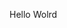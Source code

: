 Hello Wolrd


































































































































































































































































































































































































































































































































































































































































































































































































































































































































































































































































































































































































































































































































































































































































































































































































































































































































































